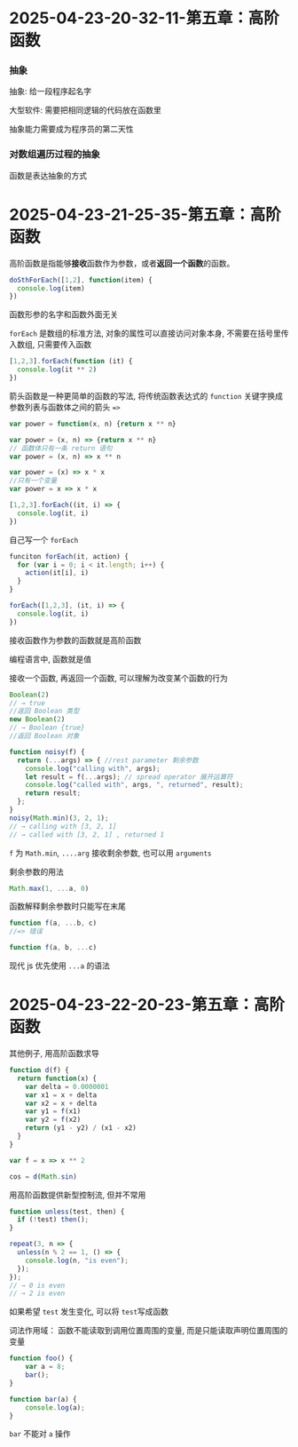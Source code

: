 # 2025-04-23-20-32-11-第五章：高阶函数

### 抽象

抽象: 给一段程序起名字

大型软件: 需要把相同逻辑的代码放在函数里

抽象能力需要成为程序员的第二天性

### 对数组遍历过程的抽象

函数是表达抽象的方式

# 2025-04-23-21-25-35-第五章：高阶函数

高阶函数是指能够**接收**函数作为参数，或者**返回一个函数**的函数。

```js
doSthForEach([1,2], function(item) {
  console.log(item)
})
```

函数形参的名字和函数外面无关

`forEach` 是数组的标准方法, 对象的属性可以直接访问对象本身, 不需要在括号里传入数组, 只需要传入函数

```js
[1,2,3].forEach(function (it) {
  console.log(it ** 2)
})
```

箭头函数是一种更简单的函数的写法, 将传统函数表达式的 `function` 关键字换成参数列表与函数体之间的箭头 `=>`

```js
var power = function(x, n) {return x ** n}

var power = (x, n) => {return x ** n}
// 函数体只有一条 return 语句
var power = (x, n) => x ** n

var power = (x) => x * x
//只有一个变量
var power = x => x * x
```

```js
[1,2,3].forEach((it, i) => {
  console.log(it, i)
})
```

自己写一个 `forEach`

```js
funciton forEach(it, action) {
  for (var i = 0; i < it.length; i++) {
    action(it[i], i)
  }
}

forEach([1,2,3], (it, i) => {
  console.log(it, i)
})
```

接收函数作为参数的函数就是高阶函数

编程语言中, 函数就是值

接收一个函数, 再返回一个函数, 可以理解为改变某个函数的行为

```js
Boolean(2)
// → true
//返回 Boolean 类型
new Boolean(2)
// → Boolean {true}
//返回 Boolean 对象
```

```js
function noisy(f) {
  return (...args) => { //rest parameter 剩余参数
    console.log("calling with", args);
    let result = f(...args); // spread operator 展开运算符
    console.log("called with", args, ", returned", result);
    return result;
  };
}
noisy(Math.min)(3, 2, 1);
// → calling with [3, 2, 1]
// → called with [3, 2, 1] , returned 1
```

`f` 为 `Math.min`, `....arg` 接收剩余参数, 也可以用 `arguments`

剩余参数的用法

```js
Math.max(1, ...a, 0)
```

函数解释剩余参数时只能写在末尾

```js
function f(a, ...b, c)
//=> 错误

function f(a, b, ...c)
```

现代 js 优先使用 `...a` 的语法

# 2025-04-23-22-20-23-第五章：高阶函数

其他例子, 用高阶函数求导

```js
function d(f) {
  return function(x) {
    var delta = 0.0000001
    var x1 = x + delta
    var x2 = x + delta
    var y1 = f(x1)
    var y2 = f(x2)
    return (y1 - y2) / (x1 - x2)
  }
}

var f = x => x ** 2

cos = d(Math.sin)
```

用高阶函数提供新型控制流, 但并不常用

```js
function unless(test, then) {
  if (!test) then();
}

repeat(3, n => {
  unless(n % 2 == 1, () => {
    console.log(n, "is even");
  });
});
// → 0 is even
// → 2 is even
```

如果希望 `test` 发生变化, 可以将 `test`写成函数

词法作用域：
函数不能读取到调用位置周围的变量, 而是只能读取声明位置周围的变量

```js
function foo() {
    var a = 8;
    bar();
}

function bar(a) {
    console.log(a);
}
```

`bar` 不能对 `a` 操作



